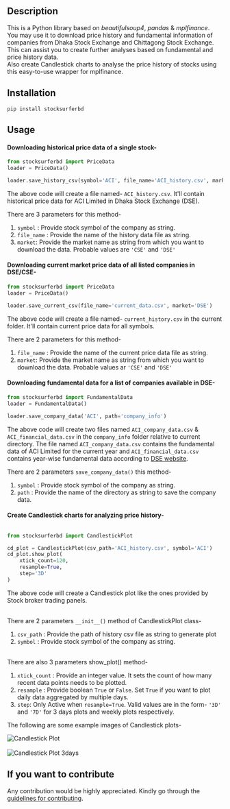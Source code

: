 ## Description
This is a Python library based on *beautifulsoup4*, *pandas* &
*mplfinance*.
<br> You may use it to download price history and fundamental information of companies from 
Dhaka Stock Exchange and Chittagong Stock Exchange.
<br>This can assist you to create further analyses 
based on fundamental and price history data. 
<br>Also create Candlestick charts to analyse the price history of stocks using 
this easy-to-use wrapper for mplfinance.
## Installation
```
pip install stocksurferbd

```
## Usage

#### Downloading historical price data of a single stock-

```python
from stocksurferbd import PriceData
loader = PriceData()

loader.save_history_csv(symbol='ACI', file_name='ACI_history.csv', market='DSE')
```

The above code will create a file named- `ACI_history.csv`. 
It'll contain historical price data for ACI Limited in Dhaka Stock Exchange (DSE).


There are 3 parameters for this method-

1. ```symbol``` : Provide stock symbol of the company as string.
2. ```file_name``` : Provide the name of the history data file as string. 
3. ```market```: Provide the market name as string from which you want to download the data. 
Probable values are ```'CSE'``` and ```'DSE'```


#### Downloading current market price data of all listed companies in DSE/CSE-
```python
from stocksurferbd import PriceData
loader = PriceData()

loader.save_current_csv(file_name='current_data.csv', market='DSE')
```
The above code will create a file named- `current_history.csv` in the current folder. 
It'll contain current price data for all symbols.

There are 2 parameters for this method-

1. ```file_name``` : Provide the name of the current price data file as string. 
2. ```market```: Provide the market name as string from which you want to download the data. 
Probable values ar ```'CSE'``` and ```'DSE'```

#### Downloading fundamental data for a list of companies available in DSE-

```python
from stocksurferbd import FundamentalData
loader = FundamentalData()

loader.save_company_data('ACI', path='company_info')

```
The above code will create two files named `ACI_company_data.csv` & 
`ACI_financial_data.csv` in the `company_info` folder relative to 
current directory. The file named `ACI_company_data.csv` contains 
the fundamental data of ACI Limited for the current year and
`ACI_financial_data.csv` contains year-wise fundamental data according to [DSE website](http://dsebd.org).

There are 2 parameters `save_company_data()` this method-

1. ```symbol``` : Provide stock symbol of the company as string.
2. ```path``` : Provide the name of the directory as string to save the company data. 

#### Create Candlestick charts for analyzing price history-

```python

from stocksurferbd import CandlestickPlot

cd_plot = CandlestickPlot(csv_path='ACI_history.csv', symbol='ACI')
cd_plot.show_plot(
    xtick_count=120, 
    resample=True, 
    step='3D'
)
```

The above code will create a Candlestick plot like the ones provided by 
Stock broker trading panels. 

<br/>There are 2 parameters ```__init__()``` method of CandlestickPlot class-

1. ```csv_path``` : Provide the path of history csv file as string to generate plot
2. ```symbol``` : Provide stock symbol of the company as string.

<br/>There are also 3 parameters show_plot() method-

1. ```xtick_count``` : Provide an integer value. 
   It sets the count of how many recent data points needs to be plotted.
2. ```resample``` : Provide boolean ```True``` or ```False```. 
   Set ```True``` if you want to plot daily data aggregated by multiple days.
3. ```step```: Only Active when ```resample=True```. 
   Valid values are in the form- 
   ```'3D'``` and ```'7D'``` for 3 days plots and weekly plots respectively.

The following are some example images of Candlestick plots-

![Candlestick Plot](https://github.com/skfarhad/stocksurferbd/blob/master/price_plot_1d.png?raw=true)
<br><br>![Candlestick Plot 3days](https://github.com/skfarhad/stocksurferbd/blob/master/price_plot_3d.png?raw=true)



## If you want to contribute

Any contribution would be highly appreciated. Kindly go through the 
[guidelines for contributing](CONTRIBUTING.md).
